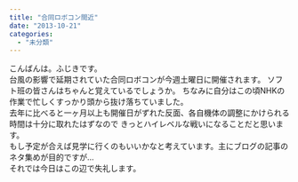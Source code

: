 ```yaml
---
title: "合同ロボコン間近"
date: "2013-10-21"
categories: 
  - "未分類"
---
```


こんばんは。ふじきです。  
台風の影響で延期されていた合同ロボコンが今週土曜日に開催されます。 ソフト班の皆さんはちゃんと覚えているでしょうか。 ちなみに自分はこの頃NHKの作業で忙しくすっかり頭から抜け落ちていました。  
去年に比べると一ヶ月以上も開催日がずれた反面、各自機体の調整にかけられる時間は十分に取れたはずなので きっとハイレベルな戦いになることだと思います。  
もし予定が合えば見学に行くのもいいかなと考えています。主にブログの記事のネタ集めが目的ですが…  
それでは今日はこの辺で失礼します。
